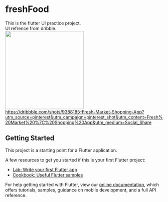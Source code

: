 # freshFood

This is the flutter UI practice project.<br />
UI refrence from dribble.<br />
<img src="https://cdn.dribbble.com/users/3022346/screenshots/9388185/media/a59ff952de6c2a1710156502d5f11047.png?compress=1&resize=1600x1200" width="250"> <br />
https://dribbble.com/shots/9388185-Fresh-Market-Shopping-App?utm_source=pinterest&utm_campaign=pinterest_shot&utm_content=Fresh%20Market%20%7C%20Shopping%20App&utm_medium=Social_Share

## Getting Started

This project is a starting point for a Flutter application.

A few resources to get you started if this is your first Flutter project:

- [Lab: Write your first Flutter app](https://flutter.dev/docs/get-started/codelab)
- [Cookbook: Useful Flutter samples](https://flutter.dev/docs/cookbook)

For help getting started with Flutter, view our
[online documentation](https://flutter.dev/docs), which offers tutorials,
samples, guidance on mobile development, and a full API reference.
